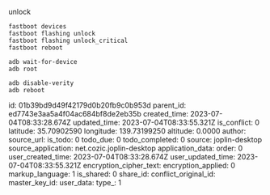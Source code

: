 unlock

```
fastboot devices
fastboot flashing unlock
fastboot flashing unlock_critical
fastboot reboot

adb wait-for-device
adb root

adb disable-verity
adb reboot
```

id: 01b39bd9d49f42179d0b20fb9c0b953d
parent_id: ed7743e3aa5a4f04ac684bf8de2eb35b
created_time: 2023-07-04T08:33:28.674Z
updated_time: 2023-07-04T08:33:55.321Z
is_conflict: 0
latitude: 35.70902590
longitude: 139.73199250
altitude: 0.0000
author: 
source_url: 
is_todo: 0
todo_due: 0
todo_completed: 0
source: joplin-desktop
source_application: net.cozic.joplin-desktop
application_data: 
order: 0
user_created_time: 2023-07-04T08:33:28.674Z
user_updated_time: 2023-07-04T08:33:55.321Z
encryption_cipher_text: 
encryption_applied: 0
markup_language: 1
is_shared: 0
share_id: 
conflict_original_id: 
master_key_id: 
user_data: 
type_: 1